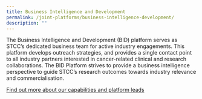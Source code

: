 ```yaml
---
title: Business Intelligence and Development
permalink: /joint-platforms/business-intelligence-development/
description: ""
---
```

The Business Intelligence and Development (BID) platform serves as STCC’s dedicated business team for active industry engagements. This platform develops outreach strategies, and provides a single contact point to all industry partners interested in cancer-related clinical and research collaborations. The BID Platform strives to provide a business intelligence perspective to guide STCC’s research outcomes towards industry relevance and commercialisation.

<a target="_blank" href="/platform-4/business-intelligence-development/">Find out more about our capabilities and platform leads</a>